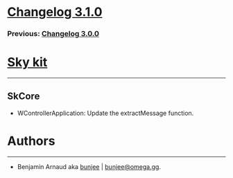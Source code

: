 # [Changelog 3.1.0](https://omega.gg/Sky/changes/2.1.0.html)

### Previous: [Changelog 3.0.0](3.0.0.html)

# [Sky kit](https://omega.gg/Sky)
---

## SkCore

- WControllerApplication: Update the extractMessage function.


# Authors
---

- Benjamin Arnaud aka [bunjee](https://bunjee.me) | <bunjee@omega.gg>.
